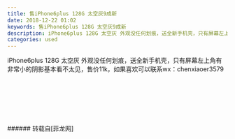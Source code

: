 ```yaml
---
title: 售iPhone6plus 128G 太空灰9成新
date: 2018-12-22 01:02
keywords: 售iPhone6plus 128G 太空灰9成新
description: iPhone6plus 128G 太空灰 外观没任何划痕，送全新手机壳，只有屏幕左上角有非常小的阴影基本看不太见，售价11k，如果喜欢可以联系wx：chenxiaoer3579
categories: used
---
```

<td class="t_f" id="postmessage_2531759">

iPhone6plus 128G 太空灰 外观没任何划痕，送全新手机壳，只有屏幕左上角有非常小的阴影基本看不太见，售价11k，如果喜欢可以联系wx：chenxiaoer3579<br/>
<br/>
<br/>
<img alt="" border="0" class="zoom" data-cf-modified-ae547933a0a17e0294831838-="" file="http://www.flw.ph/data/appbyme/upload/image/201812/22/yu2K9lvTofR3.jpg" id="aimg_c4O1q" lazyloadthumb="1" onclick="" onmouseover="" src="http://www.flw.ph/data/appbyme/upload/image/201812/22/yu2K9lvTofR3.jpg"/><br/>
<br/>
<img alt="" border="0" class="zoom" data-cf-modified-ae547933a0a17e0294831838-="" file="http://www.flw.ph/data/appbyme/upload/image/201812/22/ETg3Io1tw7xA.jpg" id="aimg_yDVlD" lazyloadthumb="1" onclick="" onmouseover="" src="http://www.flw.ph/data/appbyme/upload/image/201812/22/ETg3Io1tw7xA.jpg"/><br/>
<br/>
<img alt="" border="0" class="zoom" data-cf-modified-ae547933a0a17e0294831838-="" file="http://www.flw.ph/data/appbyme/upload/image/201812/22/zDnRqrVPC3Vt.jpg" id="aimg_UjsbB" lazyloadthumb="1" onclick="" onmouseover="" src="http://www.flw.ph/data/appbyme/upload/image/201812/22/zDnRqrVPC3Vt.jpg"/><br/>
<br/>
<img alt="" border="0" class="zoom" data-cf-modified-ae547933a0a17e0294831838-="" file="http://www.flw.ph/data/appbyme/upload/image/201812/22/4otSHa4VpGiU.jpg" id="aimg_dw12X" lazyloadthumb="1" onclick="" onmouseover="" src="http://www.flw.ph/data/appbyme/upload/image/201812/22/4otSHa4VpGiU.jpg"/><br/>
<br/>
</td>
###### 转载自[菲龙网]